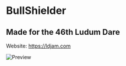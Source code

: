 # BullShielder
## Made for the 46th Ludum Dare
Website: https://ldjam.com

![Preview](https://static.jam.vg/raw/922/32/z/30b59.gif)
